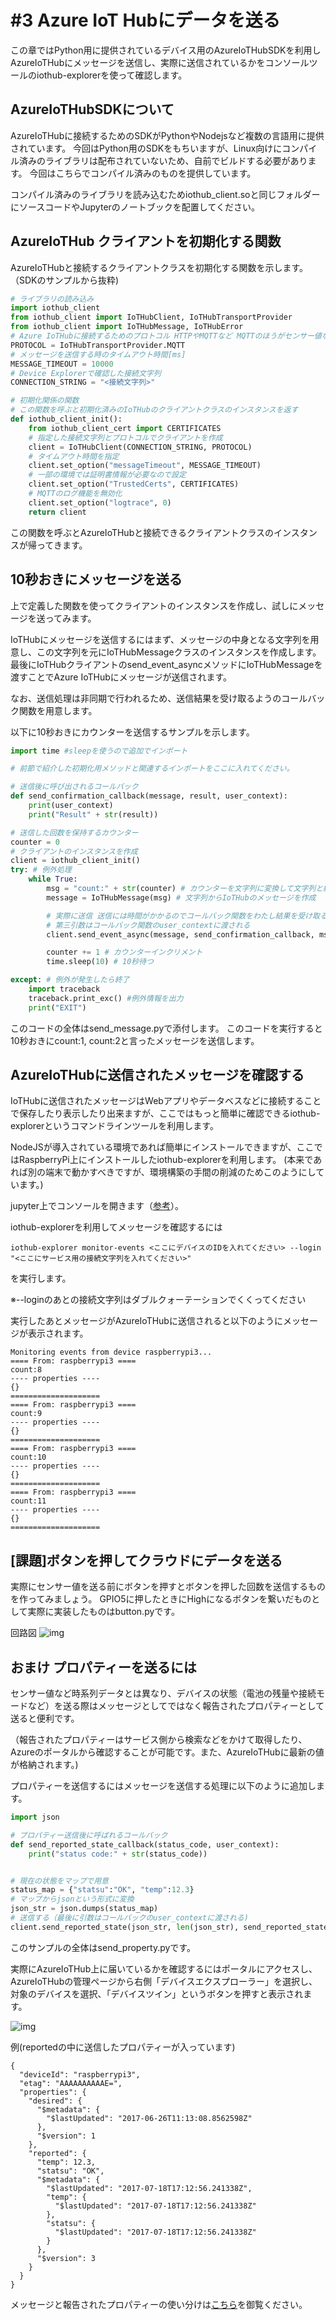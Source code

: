 # #3 Azure IoT Hubにデータを送る
この章ではPython用に提供されているデバイス用のAzureIoTHubSDKを利用しAzureIoTHubにメッセージを送信し、実際に送信されているかをコンソールツールのiothub-explorerを使って確認します。

## AzureIoTHubSDKについて
AzureIoTHubに接続するためのSDKがPythonやNodejsなど複数の言語用に提供されています。
今回はPython用のSDKをもちいますが、Linux向けにコンパイル済みのライブラリは配布されていないため、自前でビルドする必要があります。
今回はこちらでコンパイル済みのものを提供しています。

コンパイル済みのライブラリを読み込むためiothub_client.soと同じフォルダーにソースコードやJupyterのノートブックを配置してください。

## AzureIoTHub クライアントを初期化する関数
AzureIoTHubと接続するクライアントクラスを初期化する関数を示します。（SDKのサンプルから抜粋)

```python
# ライブラリの読み込み
import iothub_client
from iothub_client import IoTHubClient, IoTHubTransportProvider
from iothub_client import IoTHubMessage, IoTHubError
# Azure IoTHubに接続するためのプロトコル HTTPやMQTTなど MQTTのほうがセンサー値などを送るのには向いている
PROTOCOL = IoTHubTransportProvider.MQTT
# メッセージを送信する時のタイムアウト時間[ms]
MESSAGE_TIMEOUT = 10000
# Device Explorerで確認した接続文字列
CONNECTION_STRING = "<接続文字列>"

# 初期化関係の関数
# この関数を呼ぶと初期化済みのIoTHubのクライアントクラスのインスタンスを返す
def iothub_client_init():
    from iothub_client_cert import CERTIFICATES
    # 指定した接続文字列とプロトコルでクライアントを作成
    client = IoTHubClient(CONNECTION_STRING, PROTOCOL)
    # タイムアウト時間を指定
    client.set_option("messageTimeout", MESSAGE_TIMEOUT)
    # 一部の環境では証明書情報が必要なので設定
    client.set_option("TrustedCerts", CERTIFICATES)
    # MQTTのログ機能を無効化
    client.set_option("logtrace", 0)
    return client
```

この関数を呼ぶとAzureIoTHubと接続できるクライアントクラスのインスタンスが帰ってきます。

## 10秒おきにメッセージを送る

上で定義した関数を使ってクライアントのインスタンスを作成し、試しにメッセージを送ってみます。

IoTHubにメッセージを送信するにはまず、メッセージの中身となる文字列を用意し、この文字列を元にIoTHubMessageクラスのインスタンスを作成します。
最後にIoTHubクライアントのsend_event_asyncメソッドにIoTHubMessageを渡すことでAzure IoTHubにメッセージが送信されます。

なお、送信処理は非同期で行われるため、送信結果を受け取るようのコールバック関数を用意します。

以下に10秒おきにカウンターを送信するサンプルを示します。

```python
import time #sleepを使うので追加でインポート

# 前節で紹介した初期化用メソッドと関連するインポートをここに入れてください。

# 送信後に呼び出されるコールバック
def send_confirmation_callback(message, result, user_context):
    print(user_context)
    print("Result" + str(result))

# 送信した回数を保持するカウンター
counter = 0
# クライアントのインスタンスを作成
client = iothub_client_init()
try: # 例外処理
    while True:
        msg = "count:" + str(counter) # カウンターを文字列に変換して文字列と結合しメッセージの中身を作る
        message = IoTHubMessage(msg) # 文字列からIoTHubのメッセージを作成

        # 実際に送信 送信には時間がかかるのでコールバック関数をわたし結果を受け取る
        # 第三引数はコールバック関数のuser_contextに渡される
        client.send_event_async(message, send_confirmation_callback, msg)

        counter += 1 # カウンターインクリメント
        time.sleep(10) # 10秒待つ

except: # 例外が発生したら終了
    import traceback
    traceback.print_exc() #例外情報を出力
    print("EXIT")

```
このコードの全体はsend_message.pyで添付します。
このコードを実行すると10秒おきにcount:1, count:2と言ったメッセージを送信します。

## AzureIoTHubに送信されたメッセージを確認する
IoTHubに送信されたメッセージはWebアプリやデータベスなどに接続することで保存したり表示したり出来ますが、ここではもっと簡単に確認できるiothub-explorerというコマンドラインツールを利用します。

NodeJSが導入されている環境であれば簡単にインストールできますが、ここではRaspberryPi上にインストールしたiothub-explorerを利用します。
(本来であれば別の端末で動かすべきですが、環境構築の手間の削減のためこのようにしています。)

jupyter上でコンソールを開きます（[参考](../JupyterNoteBook.md)）。

iothub-explorerを利用してメッセージを確認するには

```
iothub-explorer monitor-events <ここにデバイスのIDを入れてください> --login "<ここにサービス用の接続文字列を入れてください>"
```
を実行します。

※--loginのあとの接続文字列はダブルクォーテーションでくくってください

実行したあとメッセージがAzureIoTHubに送信されると以下のようにメッセージが表示されます。

```
Monitoring events from device raspberrypi3...
==== From: raspberrypi3 ====
count:8
---- properties ----
{}
====================
==== From: raspberrypi3 ====
count:9
---- properties ----
{}
====================
==== From: raspberrypi3 ====
count:10
---- properties ----
{}
====================
==== From: raspberrypi3 ====
count:11
---- properties ----
{}
====================
```

## [課題]ボタンを押してクラウドにデータを送る

実際にセンサー値を送る前にボタンを押すとボタンを押した回数を送信するものを作ってみましょう。
GPIO5に押したときにHighになるボタンを繋いだものとして実際に実装したものはbutton.pyです。

回路図
![img](../1/img/16.png)

## おまけ プロパティーを送るには
センサー値など時系列データとは異なり、デバイスの状態（電池の残量や接続モードなど）を送る際はメッセージとしてではなく報告されたプロパティーとして送ると便利です。

（報告されたプロパティーはサービス側から検索などをかけて取得したり、Azureのポータルから確認することが可能です。また、AzureIoTHubに最新の値が格納されます。)

プロパティーを送信するにはメッセージを送信する処理に以下のように追加します。

```python
import json

# プロパティー送信後に呼ばれるコールバック
def send_reported_state_callback(status_code, user_context):
    print("status code:" + str(status_code))


# 現在の状態をマップで用意
status_map = {"statsu":"OK", "temp":12.3}
# マップからjsonという形式に変換
json_str = json.dumps(status_map)
# 送信する（最後に引数はコールバックのuser_contextに渡される)
client.send_reported_state(json_str, len(json_str), send_reported_state_callback, 0)

```

このサンプルの全体はsend_property.pyです。

実際にAzureIoTHub上に届いているかを確認するにはポータルにアクセスし、AzureIoTHubの管理ページから右側「デバイスエクスプローラー」を選択し、対象のデバイスを選択、「デバイスツイン」というボタンを押すと表示されます。

![img](./img/01.png)

例(reportedの中に送信したプロパティーが入っています)
```
{
  "deviceId": "raspberrypi3",
  "etag": "AAAAAAAAAAE=",
  "properties": {
    "desired": {
      "$metadata": {
        "$lastUpdated": "2017-06-26T11:13:08.8562598Z"
      },
      "$version": 1
    },
    "reported": {
      "temp": 12.3,
      "statsu": "OK",
      "$metadata": {
        "$lastUpdated": "2017-07-18T17:12:56.241338Z",
        "temp": {
          "$lastUpdated": "2017-07-18T17:12:56.241338Z"
        },
        "statsu": {
          "$lastUpdated": "2017-07-18T17:12:56.241338Z"
        }
      },
      "$version": 3
    }
  }
}

```

メッセージと報告されたプロパティーの使い分けは[こちら](https://docs.microsoft.com/ja-jp/azure/iot-hub/iot-hub-devguide-d2c-guidance)を御覧ください。

